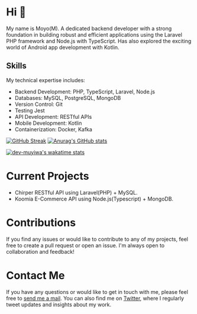 # Hi 👋
My name is Moyo(M). A dedicated backend developer with a strong foundation in building robust and efficient applications using the Laravel PHP framework and Node.js with TypeScript. Has also explored the exciting world of Android app development with Kotlin.

## Skills
My technical expertise includes:

- Backend Development: PHP, TypeScript, Laravel, Node.js
- Databases: MySQL, PostgreSQL, MongoDB
- Version Control: Git
- Testing Jest
- API Development: RESTful APIs
- Mobile Development: Kotlin
- Containerization: Docker, Kafka





[![GitHub Streak](https://streak-stats.demolab.com?user=dev-muyiwa&theme=dark&currStreakNum=B81DEB&sideNums=EBBC2D&ring=D8EBAA)](https://git.io/streak-stats)  [![Anurag's GitHub stats](https://github-readme-stats.vercel.app/api?username=dev-muyiwa&theme=radical)](https://github.com/anuraghazra/github-readme-stats)

[![dev-muyiwa's wakatime stats](https://github-readme-stats.vercel.app/api/wakatime?username=muyiwa_tm&layout=compact&theme=gotham&langs_count=6&custom_title=dev-muyiwa's%20wakatime%20weekly%20stats&ra&range=last_7_days)](https://github.com/anuraghazra/github-readme-stats)


# Current Projects
- Chirper RESTful API using Laravel(PHP) + MySQL.
- Koomia E-Commerce API using Node.js(Typescript) + MongoDB.



# Contributions
If you find any issues or would like to contribute to any of my projects, feel free to create a pull request or open an issue. I'm always open to collaboration and feedback!

# Contact Me
<p>If you have any questions or would like to get in touch with me, please feel free to <a href="mailto:muyiwatemilade@gmail.com">send me a mail</a>. You can also find me on <a href="https://twitter.com/muyiwa_tm" target="_blank">Twitter</a>, where I regularly tweet updates and insights about my work.</p>


<!---
dev-muyiwa/dev-muyiwa is a ✨ special ✨ repository because its `README.md` (this file) appears on your GitHub profile.
You can click the Preview link to take a look at your changes.
--->
